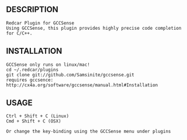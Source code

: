 ## DESCRIPTION
    Redcar Plugin for GCCSense
    Using GCCSense, this plugin provides highly precise code completion for C/C++.
## INSTALLATION

    GCCSense only runs on linux/mac!
    cd ~/.redcar/plugins
    git clone git://github.com/Samsinite/gccsense.git
    requires gccsence: http://cx4a.org/software/gccsense/manual.html#Installation

## USAGE

    Ctrl + Shift + C (Linux)
    Cmd + Shift + C (OSX)
    
    Or change the key-binding using the GCCSense menu under plugins